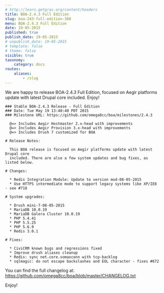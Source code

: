 ```yaml
---
# http://learn.getgrav.org/content/headers
title: BOA-2.4.3 Full Edition
slug: boa-243-full-edition-360
menu: BOA-2.4.3 Full Edition
date: 19-05-2015
published: true
publish_date: 19-05-2015
# unpublish_date: 19-05-2015
# template: false
# theme: false
visible: true
taxonomy:
    category: docs
routes:
    aliases:
        - /slug
---
```


 We are happy to release BOA-2.4.3 Full Edition, focused on Aegir platforms update with latest Drupal core included. Enjoy!

 
    ### Stable BOA-2.4.3 Release - Full Edition
    ### Date: Tue May 19 13:40:40 PDT 2015
    ### Milestone URL: https://github.com/omega8cc/boa/milestones/2.4.3
    
      @=> Includes Aegir Hostmaster 2.x-head with improvements
      @=> Includes Aegir Provision 3.x-head with improvements
      @=> Includes Drush 7 customized for BOA
    
    # Release Notes:
    
      This BOA release is focused on Aegir platforms update with latest Drupal core
      included. There are also a few system updates and bug fixes, as listed below.
    
    # Changes:
    
      * Redis Integration Module: Update to version mod-08-05-2015
      * Use HTTPS intermediate mode to support legacy systems like XP/IE8 - see #718
    
    # System upgrades:
    
      * Drush mini-7-08-05-2015
      * MariaDB 10.0.19
      * MariaDB Galera Cluster 10.0.19
      * PHP 5.4.41
      * PHP 5.5.25
      * PHP 5.6.9
      * Redis 3.0.1
    
    # Fixes:
    
      * CiviCRM known bugs and regressions fixed
      * Improve drush aliases cleanup
      * Redis: sync net.core.somaxconn with tcp-backlog
      * sqlmagic: do not escape backslashes and EOL character - fixes #672


 You can find the full changelog at: https://github.com/omega8cc/boa/blob/master/CHANGELOG.txt

Enjoy!